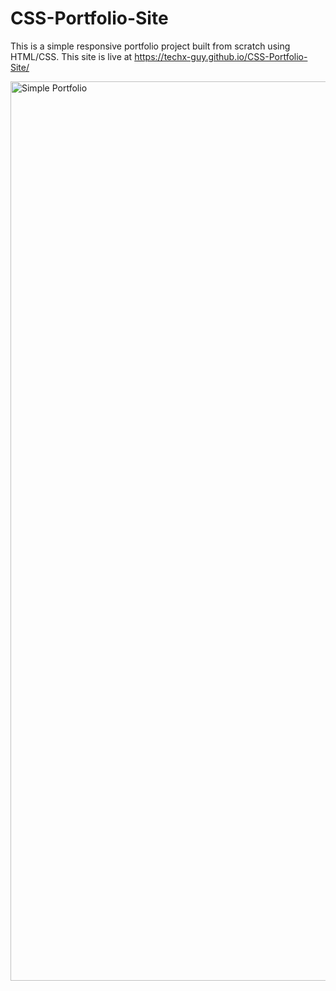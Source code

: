 # CSS-Portfolio-Site
This is a simple responsive portfolio project built from scratch using HTML/CSS. This site is live at https://techx-guy.github.io/CSS-Portfolio-Site/

<img width="1439" alt="Simple Portfolio" src="https://user-images.githubusercontent.com/70029654/122848218-1b22d000-d2d7-11eb-96ec-f19c5eb6be7f.png">
